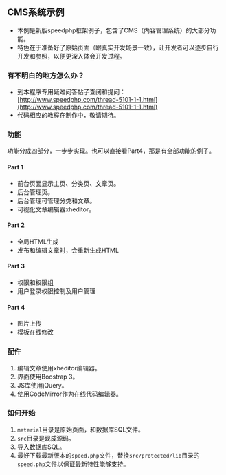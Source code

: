 ## CMS系统示例

- 本例是新版speedphp框架例子，包含了CMS（内容管理系统）的大部分功能。
- 特色在于准备好了原始页面（跟真实开发场景一致），让开发者可以逐步自行开发和参照，以便更深入体会开发过程。

### 有不明白的地方怎么办？

- 到本程序专用疑难问答帖子查阅和提问：[http://www.speedphp.com/thread-5101-1-1.html](http://www.speedphp.com/thread-5101-1-1.html)
- 代码相应的教程在制作中，敬请期待。

### 功能

功能分成四部分，一步步实现。也可以直接看Part4，那是有全部功能的例子。

#### Part 1

- 前台页面显示主页、分类页、文章页。
- 后台管理页。
- 后台管理可管理分类和文章。
- 可视化文章编辑器xheditor。

#### Part 2

- 全局HTML生成
- 发布和编辑文章时，会重新生成HTML

#### Part 3

- 权限和权限组
- 用户登录权限控制及用户管理

#### Part 4

- 图片上传
- 模板在线修改

### 配件

1. 编辑文章使用xheditor编辑器。
2. 界面使用Boostrap 3。
3. JS库使用jQuery。
4. 使用CodeMirror作为在线代码编辑器。

### 如何开始

1. ```material```目录是原始页面，和数据库SQL文件。
2. ```src```目录是现成源码。
3. 导入数据库SQL。
4. 最好下载最新版本的```speed.php```文件，替换```src/protected/lib```目录的```speed.php```文件以保证最新特性能够支持。
